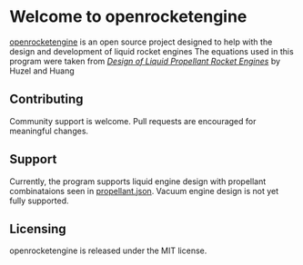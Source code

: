 # Welcome to openrocketengine

[openrocketengine](https://github.com/cmflannery/openrocketengine) is an open source project designed to help with the design and development of liquid rocket engines
The equations used in this program were taken from [_Design of Liquid Propellant Rocket Engines_](https://ntrs.nasa.gov/archive/nasa/casi.ntrs.nasa.gov/19710019929.pdf) by Huzel and Huang

## Contributing
Community support is welcome. Pull requests are encouraged for meaningful changes.

## Support
Currently, the program supports liquid engine design with propellant combinataions seen in [propellant.json](https://github.com/cmflannery/openrocketengine/enginebuilder/propellant.json).
Vacuum engine design is not yet fully supported.

## Licensing
openrocketengine is released under the MIT license.
